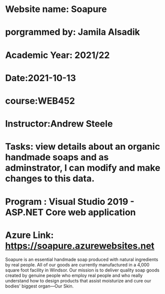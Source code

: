 Website name: Soapure
==================================================================================================================
porgrammed by: Jamila Alsadik
===================================================================================================================
Academic Year: 2021/22
===================================================================================================================
Date:2021-10-13
===================================================================================================================
course:WEB452
===================================================================================================================
Instructor:Andrew Steele
====================================================================================================================
Tasks: view details about an organic handmade soaps and as adminstrator, I can modify and make changes to this data.
=====================================================================================================================
Program : Visual Studio 2019 - ASP.NET Core web application
=====================================================================================================================
Azure Link: https://soapure.azurewebsites.net 
=============================================================================================================
Soapure is an essential handmade soap produced with natural ingredients by real people.
All of our goods are currently manufactured in a 4,000 square foot facility in Windsor. 
Our mission is to deliver quality soap goods created by genuine people who employ real people and who 
really understand how to design products that assist moisturize and cure our bodies' biggest organ—Our Skin.
